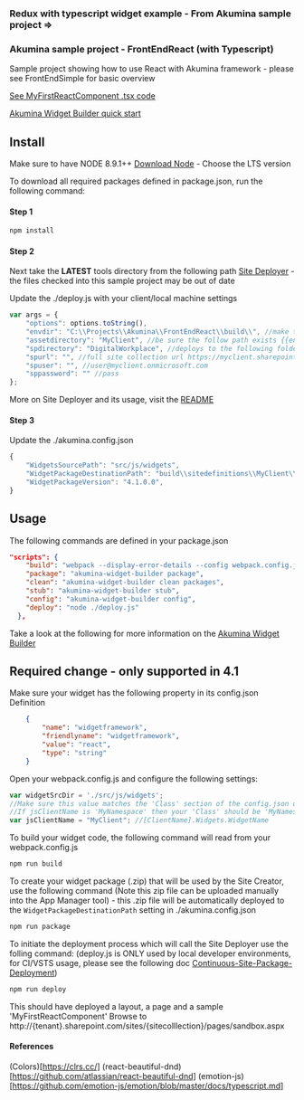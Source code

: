 ### Redux with typescript widget example - From Akumina sample project =>

### Akumina sample project - FrontEndReact (with Typescript)

Sample project showing how to use React with Akumina framework - please see FrontEndSimple for basic overview

[See MyFirstReactComponent .tsx code](https://github.com/akumina/AkuminaDev/tree/master/FrontEndReact/src/js/widgets/MyFirstReactComponent/js/widgets/MyFirstReactComponent.tsx)


[Akumina Widget Builder quick start](https://github.com/akumina/AkuminaDev/wiki/Akumina-Widget-Builder)

## Install

Make sure to have NODE 8.9.1++ [Download Node](https://nodejs.org/en/download/) - Choose the LTS version

To download all required packages defined in package.json, run the following command:

#### Step 1
```bash
npm install
```

#### Step 2
Next take the **LATEST** tools directory from the following path [Site Deployer](https://github.com/akumina/AkuminaDev/tree/master/SiteDeployer/tools) - the files checked into this sample project may be out of date

Update the ./deploy.js with your client/local machine settings

```javascript
var args = {
    "options": options.toString(),
    "envdir": "C:\\Projects\\Akumina\\FrontEndReact\\build\\", //make this path is correct - relative path supported
    "assetdirectory": "MyClient", //be sure the follow path exists {{envdir}}\\sitedefinitions\\MyClient
    "spdirectory": "DigitalWorkplace", //deploys to the following folder in Style Library/{spdirectory}
    "spurl": "", //full site collection url https://myclient.sharepoint.com/sites/intranet
    "spuser": "", //user@myclient.onmicrosoft.com
    "sppassword": "" //pass
};
```

More on Site Deployer and its usage, visit the [README](https://github.com/akumina/AkuminaDev/blob/master/SiteDeployer/README.md)

#### Step 3
Update the ./akumina.config.json

```javascript
{
    "WidgetsSourcePath": "src/js/widgets",
    "WidgetPackageDestinationPath": "build\\sitedefinitions\\MyClient\\widgetpackages", //make sure this path matches your {envdir}/{assetdirectory} from deploy.js
    "WidgetPackageVersion": "4.1.0.0",
}
```

## Usage

The following commands are defined in your package.json
```json
"scripts": {
    "build": "webpack --display-error-details --config webpack.config.js",
    "package": "akumina-widget-builder package",
    "clean": "akumina-widget-builder clean packages",
    "stub": "akumina-widget-builder stub",
    "config": "akumina-widget-builder config",
    "deploy": "node ./deploy.js"
  },
```

Take a look at the following for more information on the [Akumina Widget Builder](https://github.com/akumina/AkuminaDev/wiki/Akumina-Widget-Builder)

## Required change - only supported in 4.1

Make sure your widget has the following property in its config.json Definition
```json
    {
        "name": "widgetframework",
        "friendlyname": "widgetframework",
        "value": "react",
        "type": "string"
    }
```



Open your webpack.config.js and configure the following settings:

```javascript
var widgetSrcDir = './src/js/widgets';
//Make sure this value matches the 'Class' section of the config.json of your widgets
//If jsClientName is 'MyNamespace' then your 'Class' should be 'MyNamespace.Widgets'
var jsClientName = "MyClient"; //[ClientName].Widgets.WidgetName
```
To build your widget code, the following command will read from your webpack.config.js

```bash
npm run build
```
To create your widget package (.zip) that will be used by the Site Creator, use the following command (Note this zip file can be uploaded manually into the App Manager tool) - this .zip file will be automatically deployed to the `WidgetPackageDestinationPath` setting in ./akumina.config.json

```bash
npm run package
```

To initiate the deployment process which will call the Site Deployer use the folling command:
(deploy.js is ONLY used by local developer environments, for CI/VSTS usage, please see the following doc [Continuous-Site-Package-Deployment](https://github.com/akumina/AkuminaTraining/wiki/Site-Deployer:-Continuous-Site-Package-Deployment-via-a-console-app))
```bash
npm run deploy 
```



This should have deployed a layout, a page and a sample 'MyFirstReactComponent'
Browse to http://{tenant}.sharepoint.com/sites/{sitecolllection}/pages/sandbox.aspx

#### References

(Colors)[https://clrs.cc/]
(react-beautiful-dnd)[https://github.com/atlassian/react-beautiful-dnd]
(emotion-js)[https://github.com/emotion-js/emotion/blob/master/docs/typescript.md]